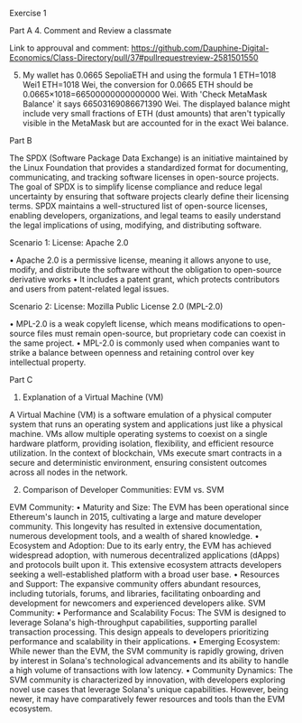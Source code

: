 Exercise 1 

Part A 
4. Comment and Review a classmate

   Link to approuval and comment: https://github.com/Dauphine-Digital-Economics/Class-Directory/pull/37#pullrequestreview-2581501550

5. My wallet has 0.0665 SepoliaETH and using the formula 1 ETH=1018 Wei1 ETH=1018 Wei, the conversion for 0.0665 ETH should be 0.0665×1018=66500000000000000 Wei.
   With 'Check MetaMask Balance' it says 66503169086671390 Wei. The displayed balance might include very small fractions of ETH (dust amounts) that aren't typically visible in the MetaMask but are accounted for in the exact Wei balance.
   
Part B

The SPDX (Software Package Data Exchange) is an initiative maintained by the Linux Foundation that provides a standardized format for documenting, communicating, and tracking software licenses in open-source projects. The goal of SPDX is to simplify license compliance and reduce legal uncertainty by ensuring that software projects clearly define their licensing terms. SPDX maintains a well-structured list of open-source licenses, enabling developers, organizations, and legal teams to easily understand the legal implications of using, modifying, and distributing software.

Scenario 1: License: Apache 2.0

•	Apache 2.0 is a permissive license, meaning it allows anyone to use, modify, and distribute the software without the obligation to open-source derivative works
•	It includes a patent grant, which protects contributors and users from patent-related legal issues.

Scenario 2: License: Mozilla Public License 2.0 (MPL-2.0)

•	MPL-2.0 is a weak copyleft license, which means modifications to open-source files must remain open-source, but proprietary code can coexist in the same project.
•	MPL-2.0 is commonly used when companies want to strike a balance between openness and retaining control over key intellectual property.

Part C 

1. Explanation of a Virtual Machine (VM) 

A Virtual Machine (VM) is a software emulation of a physical computer system that runs an operating system and applications just like a physical machine. VMs allow multiple operating systems to coexist on a single hardware platform, providing isolation, flexibility, and efficient resource utilization. In the context of blockchain, VMs execute smart contracts in a secure and deterministic environment, ensuring consistent outcomes across all nodes in the network.

2. Comparison of Developer Communities: EVM vs. SVM

EVM Community:
•	Maturity and Size: The EVM has been operational since Ethereum's launch in 2015, cultivating a large and mature developer community. This longevity has resulted in extensive documentation, numerous development tools, and a wealth of shared knowledge.
•	Ecosystem and Adoption: Due to its early entry, the EVM has achieved widespread adoption, with numerous decentralized applications (dApps) and protocols built upon it. This extensive ecosystem attracts developers seeking a well-established platform with a broad user base.
•	Resources and Support: The expansive community offers abundant resources, including tutorials, forums, and libraries, facilitating onboarding and development for newcomers and experienced developers alike.
SVM Community:
•	Performance and Scalability Focus: The SVM is designed to leverage Solana's high-throughput capabilities, supporting parallel transaction processing. This design appeals to developers prioritizing performance and scalability in their applications.
•	Emerging Ecosystem: While newer than the EVM, the SVM community is rapidly growing, driven by interest in Solana's technological advancements and its ability to handle a high volume of transactions with low latency.
•	Community Dynamics: The SVM community is characterized by innovation, with developers exploring novel use cases that leverage Solana's unique capabilities. However, being newer, it may have comparatively fewer resources and tools than the EVM ecosystem.







